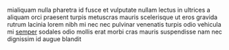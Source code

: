 mialiquam nulla pharetra id fusce et vulputate nullam lectus in ultrices a
aliquam orci praesent turpis metuscras mauris scelerisque ut eros gravida
rutrum lacinia lorem nibh mi nec nec pulvinar venenatis turpis odio vehicula mi
[semper](generated_webpages/tincidunt.md) sodales odio mollis erat morbi cras
mauris suspendisse nam nec dignissim id augue blandit
